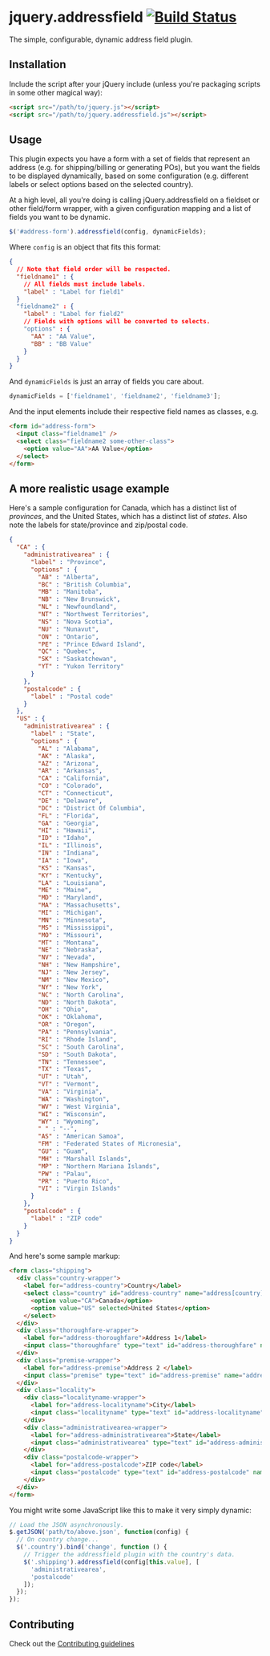 # jquery.addressfield [![Build Status](https://travis-ci.org/tableau-mkt/jquery.addressfield.svg?branch=master)](https://travis-ci.org/tableau-mkt/jquery.addressfield)

The simple, configurable, dynamic address field plugin.

## Installation
Include the script after your jQuery include (unless you're packaging scripts
in some other magical way):

```html
<script src="/path/to/jquery.js"></script>
<script src="/path/to/jquery.addressfield.js"></script>
```

## Usage
This plugin expects you have a form with a set of fields that represent an
address (e.g. for shipping/billing or generating POs), but you want the fields
to be displayed dynamically, based on some configuration (e.g. different labels
or select options based on the selected country).

At a high level, all you're doing is calling jQuery.addressfield on a fieldset
or other field/form wrapper, with a given configuration mapping and a list of
fields you want to be dynamic.

```javascript
$('#address-form').addressfield(config, dynamicFields);
```

Where `config` is an object that fits this format:

```json
{
  // Note that field order will be respected.
  "fieldname1" : {
    // All fields must include labels.
    "label" : "Label for field1"
  }
  "fieldname2" : {
    "label" : "Label for field2"
    // Fields with options will be converted to selects.
    "options" : {
      "AA" : "AA Value",
      "BB" : "BB Value"
    }
  }
}
```

And `dynamicFields` is just an array of fields you care about.

```javascript
dynamicFields = ['fieldname1', 'fieldname2', 'fieldname3'];
```

And the input elements include their respective field names as classes, e.g.

```html
<form id="address-form">
  <input class="fieldname1" />
  <select class="fieldname2 some-other-class">
    <option value="AA">AA Value</option>
  </select>
</form>
```


## A more realistic usage example
Here's a sample configuration for Canada, which has a distinct list of
_provinces_, and the United States, which has a distinct list of _states_. Also
note the labels for state/province and zip/postal code.

```json
{
  "CA" : {
    "administrativearea" : {
      "label" : "Province",
      "options" : {
        "AB" : "Alberta",
        "BC" : "British Columbia",
        "MB" : "Manitoba",
        "NB" : "New Brunswick",
        "NL" : "Newfoundland",
        "NT" : "Northwest Territories",
        "NS" : "Nova Scotia",
        "NU" : "Nunavut",
        "ON" : "Ontario",
        "PE" : "Prince Edward Island",
        "QC" : "Quebec",
        "SK" : "Saskatchewan",
        "YT" : "Yukon Territory"
      }
    },
    "postalcode" : {
      "label" : "Postal code"
    }
  },
  "US" : {
    "administrativearea" : {
      "label" : "State",
      "options" : {
        "AL" : "Alabama",
        "AK" : "Alaska",
        "AZ" : "Arizona",
        "AR" : "Arkansas",
        "CA" : "California",
        "CO" : "Colorado",
        "CT" : "Connecticut",
        "DE" : "Delaware",
        "DC" : "District Of Columbia",
        "FL" : "Florida",
        "GA" : "Georgia",
        "HI" : "Hawaii",
        "ID" : "Idaho",
        "IL" : "Illinois",
        "IN" : "Indiana",
        "IA" : "Iowa",
        "KS" : "Kansas",
        "KY" : "Kentucky",
        "LA" : "Louisiana",
        "ME" : "Maine",
        "MD" : "Maryland",
        "MA" : "Massachusetts",
        "MI" : "Michigan",
        "MN" : "Minnesota",
        "MS" : "Mississippi",
        "MO" : "Missouri",
        "MT" : "Montana",
        "NE" : "Nebraska",
        "NV" : "Nevada",
        "NH" : "New Hampshire",
        "NJ" : "New Jersey",
        "NM" : "New Mexico",
        "NY" : "New York",
        "NC" : "North Carolina",
        "ND" : "North Dakota",
        "OH" : "Ohio",
        "OK" : "Oklahoma",
        "OR" : "Oregon",
        "PA" : "Pennsylvania",
        "RI" : "Rhode Island",
        "SC" : "South Carolina",
        "SD" : "South Dakota",
        "TN" : "Tennessee",
        "TX" : "Texas",
        "UT" : "Utah",
        "VT" : "Vermont",
        "VA" : "Virginia",
        "WA" : "Washington",
        "WV" : "West Virginia",
        "WI" : "Wisconsin",
        "WY" : "Wyoming",
        " " : "--",
        "AS" : "American Samoa",
        "FM" : "Federated States of Micronesia",
        "GU" : "Guam",
        "MH" : "Marshall Islands",
        "MP" : "Northern Mariana Islands",
        "PW" : "Palau",
        "PR" : "Puerto Rico",
        "VI" : "Virgin Islands"
      }
    },
    "postalcode" : {
      "label" : "ZIP code"
    }
  }
}
```

And here's some sample markup:

```html
<form class="shipping">
  <div class="country-wrapper">
    <label for="address-country">Country</label>
    <select class="country" id="address-country" name="address[country]">
      <option value="CA">Canada</option>
      <option value="US" selected>United States</option>
    </select>
  </div>
  <div class="thoroughfare-wrapper">
    <label for="address-thoroughfare">Address 1</label>
    <input class="thoroughfare" type="text" id="address-thoroughfare" name="address[thoroughfare]" value="">
  </div>
  <div class="premise-wrapper">
    <label for="address-premise">Address 2 </label>
    <input class="premise" type="text" id="address-premise" name="address[premise]" value="">
  </div>
  <div class="locality">
    <div class="localityname-wrapper">
      <label for="address-localityname">City</label>
      <input class="localityname" type="text" id="address-localityname" name="address[localityname]" value="">
    </div>
    <div class="administrativearea-wrapper">
      <label for="address-administrativearea">State</label>
      <input class="administrativearea" type="text" id="address-administrativearea" name="address[administrativearea]" value="">
    </div>
    <div class="postalcode-wrapper">
      <label for="address-postalcode">ZIP code</label>
      <input class="postalcode" type="text" id="address-postalcode" name="address[postalcode]" value="">
    </div>
  </div>
</form>
```

You might write some JavaScript like this to make it very simply dynamic:
```javascript
// Load the JSON asynchronously.
$.getJSON('path/to/above.json', function(config) {
  // On country change...
  $('.country').bind('change', function () {
    // Trigger the addressfield plugin with the country's data.
    $('.shipping').addressfield(config[this.value], [
      'administrativearea',
      'postalcode'
    ]);
  });
});
```


## Contributing
Check out the [Contributing guidelines](CONTRIBUTING.md)
